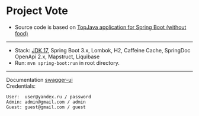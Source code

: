 Project Vote
===============================

- Source code is based on [TopJava application for Spring Boot (without food)](https://github.com/JavaOPs/topjava2)

-------------------------------------------------------------
- Stack: [JDK 17](http://jdk.java.net/17/), Spring Boot 3.x, Lombok, H2, Caffeine Cache, SpringDoc OpenApi 2.x, Mapstruct, Liquibase 
- Run: `mvn spring-boot:run` in root directory.
-------------------------------------------------------------
Documentation [swagger-ui](http://localhost:8080/swagger-ui/index.html?configUrl=/v3/api-docs/swagger-config#/)  
Credentials:
```
User:  user@yandex.ru / password
Admin: admin@gmail.com / admin
Guest: guest@gmail.com / guest
```